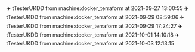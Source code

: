 :airplane: tTesterUKDD from machine:docker_terraform at 2021-09-27 13:00:55
:airplane: tTesterUKDD from machine:docker_terraform at 2021-09-29 08:59:06
:airplane: tTesterUKDD from machine:docker_terraform at 2021-09-29 17:24:27
:airplane: tTesterUKDD from machine:docker_terraform at 2021-10-01 14:10:18
:airplane: tTesterUKDD from machine:docker_terraform at 2021-10-03 12:13:15
